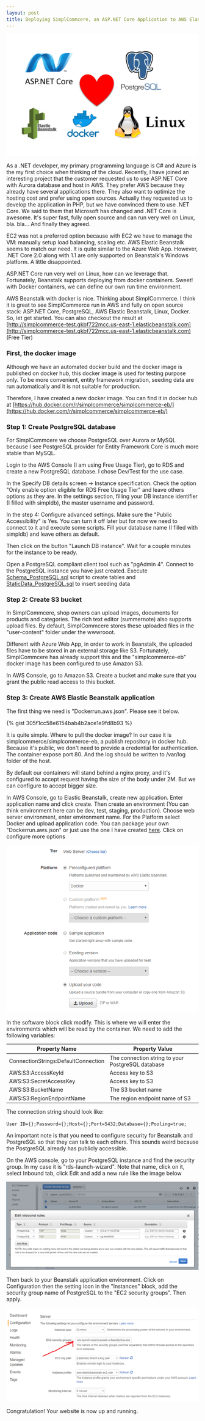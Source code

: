 ```yaml
---
layout: post
title: Deploying SimplCommcere, an ASP.NET Core Application to AWS Elastic Beanstalk with Docker and PostgreSQL
---
```


![SimplCommerce Beanstalk](/images/aspnetcorelove.png)

As a .NET developer, my primary programming language is C# and Azure is the my first choice when thinking of the cloud. Recently, I have joined an interesting project that the customer requested us to use ASP.NET Core with Aurora database and host in AWS. They prefer AWS because they already have several applications there. They also want to optimize the hosting cost and prefer using open sources. Actually they requested us to develop the application in PHP, but we have convinced them to use .NET Core. We said to them that Microsoft has changed and .NET Core is awesome. It's super fast, fully open source and can run very well on Linux, bla. bla... And finally they agreed.

EC2 was not a preferred option because with EC2 we have to manage the VM: manually setup load balancing, scaling etc. AWS Elastic Beanstalk seems to match our need. It is quite similar to the Azure Web App. However, .NET Core 2.0 along with 1.1 are only supported on Beanstalk's Windows platform. A little disappointed.

ASP.NET Core run very well on Linux, how can we leverage that. Fortunately, Beanstalk supports deploying from docker containers. Sweet! with Docker containers, we can define our own run time environment. 

AWS Beanstalk with docker is nice. Thinking about SimplCommerce. I think it is great to see SimplCommerce run in AWS and fully on open source stack: ASP.NET Core, PostgreSQL, AWS Elastic Beanstalk, Linux, Docker. So, let get started. You can also checkout the result at [http://simplcommerce-test.gkbf722mcc.us-east-1.elasticbeanstalk.com](http://simplcommerce-test.gkbf722mcc.us-east-1.elasticbeanstalk.com) (Free Tier)

### First, the docker image

Although we have an automated docker build and the docker image is published on docker hub, this docker image is used for testing purpose only. To be more convenient, entity framework migration, seeding data are run automatically and it is not suitable for production.

Therefore, I have created a new docker image. You can find it in docker hub at [https://hub.docker.com/r/simplcommerce/simplcommerce-eb/](https://hub.docker.com/r/simplcommerce/simplcommerce-eb/)

### Step 1: Create PostgreSQL database

For SimplCommcere we choose PostgreSQL over Aurora or MySQL because I see PostgreSQL provider for Entity Framework Core is much more stable than MySQL.

Login to the AWS Console (I am using Free Usage Tier), go to RDS and create a new PostgreSQL database. I chose Dev/Test for the use case.

In the Specify DB details screen -> Instance specification. Check the option "Only enable option eligible for RDS Free Usage Tier" and leave others options as they are. In the settings section, filling your DB instance identifier (I filled with simpldb), the master username and password.

In the step 4: Configure advanced settings. Make sure the "Public Accessibility" is Yes. You can turn it off later but for now we need to connect to it and execute some scripts. Fill your database name (I filled with simpldb) and leave others as default.

Then click on the button "Launch DB instance". Wait for a couple minutes for the instance to be ready.

Open a PostgreSQL compliant client tool such as "pgAdmin 4". Connect to the PostgreSQL instance you have just created. Execute [Schema_PostgreSQL.sql](https://github.com/simplcommerce/SimplCommerce/blob/master/src/Database/Schema_PostgreSQL.sql) script to create tables and [StaticData_PostgreSQL.sql](https://github.com/simplcommerce/SimplCommerce/blob/master/src/Database/StaticData_PostgreSQL.sql) to insert seeding data


### Step 2: Create S3 bucket

In SimplCommcere, shop owners can upload images, documents for products and categories. The rich text editor (summernote) also supports upload files. By default, SimplCommcere stores these uploaded files in the "user-content" folder under the wwwrooot.

Different with Azure Web App, in order to work in Beanstalk, the uploaded files have to be stored in an external storage like S3. Fortunately, SimplCommcere has already support this and the "simplcommerce-eb" docker image has been configured to use Amazon S3.

In AWS Console, go to Amazon S3. Create a bucket and make sure that you grant the public read access to this bucket.

### Step 3: Create AWS Elastic Beanstalk application

The first thing we need is "Dockerrun.aws.json". Please see it below.

{% gist 305f1cc58e6154bab4b2ace1e9fd8b93 %}

It is quite simple. Where to pull the docker image? In our case it is simplcommerce/simplcommerce-eb, a publish repository in docker hub. Because it's public, we don't need to provide a credential for authentication. The container expose port 80. And the log should be written to /var/log folder of the host.

By default our containers will stand behind a nginx proxy, and it's configured to accept request having the size of the body under 2M. But we can configure to accept bigger size.

In AWS Console, go to Elastic Beanstalk, create new application. Enter application name and click create. Then create an environment (You can think environment here can be dev, test, staging, production). Choose web server environment, enter environment name. For the Platform select Docker and upload application code. You can package your own "Dockerrun.aws.json" or just use the one I have created [here](https://github.com/simplcommerce/SimplCommerce/blob/master/aws-beanstalk/simplcommerce-eb.zip). Click on configure more options

![SimplCommerce Beanstalk](/images/beanstalk1.png)

In the software block click modify. This is where we will enter the environments which will be read by the container. We need to add the following variables:

| Property Name | Property Value |
|---------------|----------------|
|ConnectionStrings:DefaultConnection | The connection string to your PostgreSQL database |
|AWS:S3:AccessKeyId| Access key to S3 |
|AWS:S3:SecretAccessKey| Access key to S3 |
|AWS:S3:BucketName| The S3 bucket name |
|AWS:S3:RegionEndpointName| The region endpoint name of S3 |

The connection string should look like: 

`User ID={};Password={};Host={};Port=5432;Database={};Pooling=true;`

An important note is that you need to configure security for Beanstalk and PostgreSQL so that they can talk to each others. This sounds weird because the PostgreSQL already has publicly accessible.

On the AWS console, go to your PostgreSQL instance and find the security group. In my case it is "rds-launch-wizard". Note that name, click on it, select Inbound tab, click Edit and add a new rule like the image below

![SimplCommerce Beanstalk](/images/beanstalk3.png)

Then back to your Beanstalk application environment. Click on Configuration then the setting icon in the "Instances" block, add the security group name of PostgreSQL to the "EC2 security groups". Then apply.

![SimplCommerce Beanstalk](/images/beanstalk2.png)

Congratulation! Your website is now up and running.